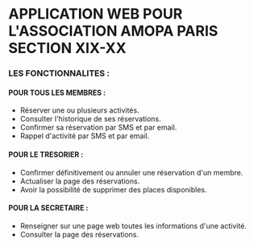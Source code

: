 # APPLICATION WEB POUR L'ASSOCIATION AMOPA PARIS SECTION XIX-XX

### LES FONCTIONNALITES :

#### POUR TOUS LES MEMBRES :
- Réserver une ou plusieurs activités.
- Consulter l'historique de ses réservations.
- Confirmer sa réservation par SMS et par email.
- Rappel d'activité par SMS et par email.

#### POUR LE TRESORIER :
- Confirmer définitivement ou annuler une réservation d'un membre.
- Actualiser la page des réservations.
- Avoir la possibilité de supprimer des places disponibles.

#### POUR LA SECRETAIRE :
- Renseigner sur une page web toutes les informations d'une activité.
- Consulter la page des réservations.
